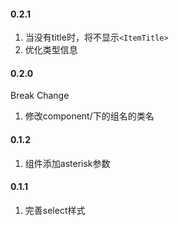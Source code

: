 #### 0.2.1

1. 当没有title时，将不显示`<ItemTitle>`
1. 优化类型信息

#### 0.2.0

Break Change

1. 修改component/下的组名的类名

#### 0.1.2

1. 组件添加asterisk参数

#### 0.1.1

1. 完善select样式
